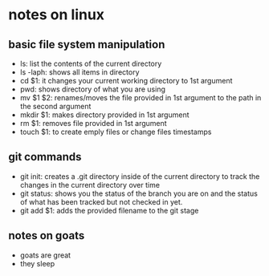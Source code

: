 # notes on linux


## basic file system manipulation
- ls: list the contents of the current directory 
- ls -laph: shows all items in directory
- cd $1: it changes your current working directory to 1st argument
- pwd: shows directory of what you are using
- mv $1 $2: renames/moves the file provided in 1st argument to the path in the second argument 
- mkdir $1: makes directory provided in 1st argument
- rm $1: removes file provided in 1st argument
- touch $1: to create emply files or change files timestamps


## git commands
- git init: creates a .git directory inside of the current directory to track the changes in the current directory over time
- git status: shows you the status of the branch you are on and the status of what has been tracked but not checked in yet.
- git add $1: adds the provided filename to the git stage 


## notes on goats
- goats are great
- they sleep
